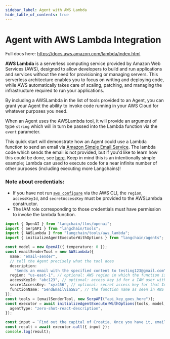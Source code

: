 ```yaml
---
sidebar_label: Agent with AWS Lambda
hide_table_of_contents: true
---
```


# Agent with AWS Lambda Integration

Full docs here: https://docs.aws.amazon.com/lambda/index.html

**AWS Lambda** is a serverless computing service provided by Amazon Web Services (AWS), designed to allow developers to build and run applications and services without the need for provisioning or managing servers. This serverless architecture enables you to focus on writing and deploying code, while AWS automatically takes care of scaling, patching, and managing the infrastructure required to run your applications.

By including a AWSLambda in the list of tools provided to an Agent, you can grant your Agent the ability to invoke code running in your AWS Cloud for whatever purposes you need.

When an Agent uses the AWSLambda tool, it will provide an argument of type `string` which will in turn be passed into the Lambda function via the `event` parameter.

This quick start will demonstrate how an Agent could use a Lambda function to send an email via [Amazon Simple Email Service](https://aws.amazon.com/ses/). The lambda code which sends the email is not provided, but if you'd like to learn how this could be done, see [here](https://repost.aws/knowledge-center/lambda-send-email-ses). Keep in mind this is an intentionally simple example; Lambda can used to execute code for a near infinite number of other purposes (including executing more Langchains)!

### Note about credentials:

- If you have not run [`aws configure`](https://docs.aws.amazon.com/cli/latest/userguide/cli-chap-configure.html) via the AWS CLI, the `region`, `accessKeyId`, and `secretAccessKey` must be provided to the AWSLambda constructor.
- The IAM role corresponding to those credentials must have permission to invoke the lambda function.

```typescript
import { OpenAI } from "langchain/llms/openai";
import { SerpAPI } from "langchain/tools";
import { AWSLambda } from "langchain/tools/aws_lambda";
import { initializeAgentExecutorWithOptions } from "langchain/agents";

const model = new OpenAI({ temperature: 0 });
const emailSenderTool = new AWSLambda({
  name: "email-sender",
  // tell the Agent precisely what the tool does
  description:
    "Sends an email with the specified content to testing123@gmail.com",
  region: "us-east-1", // optional: AWS region in which the function is deployed
  accessKeyId: "abc123", // optional: access key id for a IAM user with invoke permissions
  secretAccessKey: "xyz456", // optional: secret access key for that IAM user
  functionName: "SendEmailViaSES", // the function name as seen in AWS Console
});
const tools = [emailSenderTool, new SerpAPI("api_key_goes_here")];
const executor = await initializeAgentExecutorWithOptions(tools, model, {
  agentType: "zero-shot-react-description",
});

const input = `Find out the capital of Croatia. Once you have it, email the answer to testing123@gmail.com.`;
const result = await executor.call({ input });
console.log(result);
```
